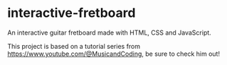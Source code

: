 # interactive-fretboard
 An interactive guitar fretboard made with HTML, CSS and JavaScript.

 This project is based on a tutorial series from https://www.youtube.com/@MusicandCoding,
 be sure to check him out!
